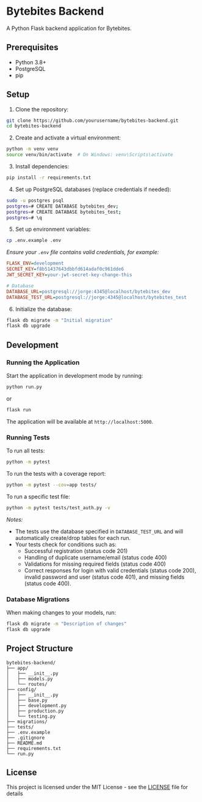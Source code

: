 # Bytebites Backend

A Python Flask backend application for Bytebites.

## Prerequisites

- Python 3.8+
- PostgreSQL
- pip

## Setup

1. Clone the repository:
```bash
git clone https://github.com/yourusername/bytebites-backend.git
cd bytebites-backend
```

2. Create and activate a virtual environment:
```bash
python -m venv venv
source venv/bin/activate  # On Windows: venv\Scripts\activate
```

3. Install dependencies:
```bash
pip install -r requirements.txt
```

4. Set up PostgreSQL databases (replace credentials if needed):
```bash
sudo -u postgres psql
postgres=# CREATE DATABASE bytebites_dev;
postgres=# CREATE DATABASE bytebites_test;
postgres=# \q
```

5. Set up environment variables:
```bash
cp .env.example .env
```
*Ensure your `.env` file contains valid credentials, for example:*
```ini
FLASK_ENV=development
SECRET_KEY=f8b51437643dbbfd614adaf0c961dde6
JWT_SECRET_KEY=your-jwt-secret-key-change-this

# Database
DATABASE_URL=postgresql://jorge:4345@localhost/bytebites_dev
DATABASE_TEST_URL=postgresql://jorge:4345@localhost/bytebites_test
```

6. Initialize the database:
```bash
flask db migrate -m "Initial migration"
flask db upgrade
```

## Development

### Running the Application

Start the application in development mode by running:
```bash
python run.py
```
or
```bash
flask run
```
The application will be available at `http://localhost:5000`.

### Running Tests

To run all tests:
```bash
python -m pytest
```

To run the tests with a coverage report:
```bash
python -m pytest --cov=app tests/
```

To run a specific test file:
```bash
python -m pytest tests/test_auth.py -v
```

*Notes:*
- The tests use the database specified in `DATABASE_TEST_URL` and will automatically create/drop tables for each run.
- Your tests check for conditions such as:
  - Successful registration (status code 201)
  - Handling of duplicate username/email (status code 400)
  - Validations for missing required fields (status code 400)
  - Correct responses for login with valid credentials (status code 200), invalid password and user (status code 401), and missing fields (status code 400).

### Database Migrations

When making changes to your models, run:
```bash
flask db migrate -m "Description of changes"
flask db upgrade
```

## Project Structure

```
bytebites-backend/
├── app/
│   ├── __init__.py
│   ├── models.py
│   └── routes/
├── config/
│   ├── __init__.py
│   ├── base.py
│   ├── development.py
│   ├── production.py
│   └── testing.py
├── migrations/
├── tests/
├── .env.example
├── .gitignore
├── README.md
├── requirements.txt
└── run.py
```

## License

This project is licensed under the MIT License - see the [LICENSE](LICENSE) file for details